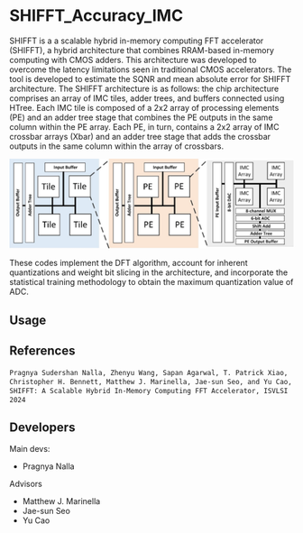# SHIFFT_Accuracy_IMC

SHIFFT is a a scalable hybrid in-memory computing FFT accelerator (SHIFFT), a hybrid architecture that combines RRAM-based in-memory computing with CMOS adders. This architecture was developed to overcome the latency limitations seen in traditional CMOS accelerators. The tool is developed to estimate the SQNR and mean absolute error for SHIFFT architecture. The SHIFFT architecture is as follows: the chip architecture comprises an array of IMC tiles, adder trees, and buffers connected using HTree. Each IMC tile is composed of a 2x2 array of processing elements (PE) and an adder tree stage that combines the PE outputs in the same column within the PE array. Each PE, in turn, contains a 2x2 array of IMC crossbar arrays (Xbar) and an adder tree stage that adds the crossbar outputs in the same column within the array of crossbars.

![SHIFFT Architecture](https://github.com/mec-UMN/SHIFFT_Accuracy_IMC/blob/main/SHIFFT%20architecture.jpg)

These codes implement the DFT algorithm, account for inherent quantizations and weight bit slicing in the architecture, and incorporate the statistical training methodology to obtain the maximum quantization value of ADC.

## Usage

## References
```
Pragnya Sudershan Nalla, Zhenyu Wang, Sapan Agarwal, T. Patrick Xiao, Christopher H. Bennett, Matthew J. Marinella, Jae-sun Seo, and Yu Cao, SHIFFT: A Scalable Hybrid In-Memory Computing FFT Accelerator, ISVLSI 2024
```

## Developers
Main devs:
* Pragnya Nalla 

Advisors
* Matthew J. Marinella
* Jae-sun Seo
* Yu Cao
